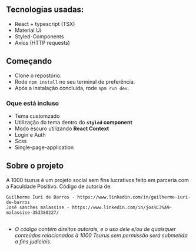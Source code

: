 ## Tecnologias usadas:
- React + typescript (TSX)
- Material Ui
- Styled-Components
- Axios (HTTP requests)


## Começando

- Clone o repostório.
- Rode `npm install` no seu terminal de preferência.
- Após a instalação concluida, rode `npm run dev`.


### Oque está incluso

- Tema customzado
- Utilização do tema dentro do **`styled` component**
- Modo escuro utilizando **React Context**
- Login e Auth
- Scss
- Single-page-application

## Sobre o projeto

A 1000 tsurus é um projeto social sem fins lucrativos feito em parceria com a Faculdade Positivo. Código de autoria de:

    Guilherme Iuri de Barros - https://www.linkedin.com/in/guilherme-iuri-de-barros
    José sanches malassise - https://www.linkedin.com/in/jos%C3%A9-malassise-353380227/
##    



* *O código contém direitos autorais, e o uso dele e/ou de quaisquer conteúdos relacionados à 1000 Tsurus sem permissão será submetida a fins judiciais.*
